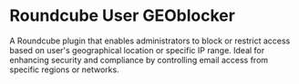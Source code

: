 # Roundcube User GEOblocker

A Roundcube plugin that enables administrators to block or restrict access based on user's geographical location or
specific IP range. Ideal for enhancing security and compliance by controlling email access from specific regions or
networks.

